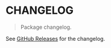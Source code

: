 # CHANGELOG

> Package changelog.

See [GitHub Releases](https://github.com/stdlib-js/math-iter-special-atanh/releases) for the changelog.